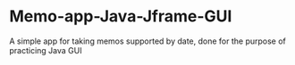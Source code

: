 # Memo-app-Java-Jframe-GUI
A simple app for taking memos supported by date, done for the purpose of practicing Java GUI 
